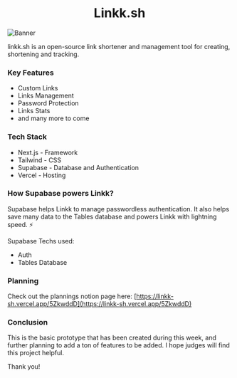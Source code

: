 <center>
  <h1>Linkk.sh</h1>
</center>

![Banner](https://user-images.githubusercontent.com/65452005/208378112-60d07375-a748-47a1-af9c-0e4f37053de4.png)


linkk.sh is an open-source link shortener and management tool for creating, shortening and tracking.

### Key Features

- Custom Links
- Links Management
- Password Protection
- Links Stats
- and many more to come

### Tech Stack

- Next.js - Framework
- Tailwind - CSS
- Supabase - Database and Authentication
- Vercel - Hosting

### How Supabase powers Linkk?

Supabase helps Linkk to manage passwordless authentication. It also helps save many data to the Tables database and powers Linkk with lightning speed. ⚡️

Supabase Techs used:

- Auth
- Tables Database

### Planning

Check out the plannings notion page here: [https://linkk-sh.vercel.app/5ZkwddD](https://linkk-sh.vercel.app/5ZkwddD)

### Conclusion

This is the basic prototype that has been created during this week, and further planning to add a ton of features to be added. I hope judges will find this project helpful. 

Thank you!
